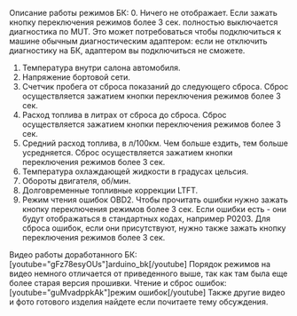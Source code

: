 Описание работы режимов БК:
0. Ничего не отображает. Если зажать кнопку переключения режимов более 3 сек. полностью выключается диагностика по MUT. Это может потребоваться чтобы подключиться к машине обычным диагностическим адаптером: если не отключить диагностику на БК, адаптером вы подключиться не сможете.
1. Температура внутри салона автомобиля.
2. Напряжение бортовой сети.
3. Счетчик пробега от сброса показаний до следующего сброса. Сброс осуществляется зажатием кнопки переключения режимов более 3 сек.
4. Расход топлива в литрах от сброса до сброса. Сброс осуществляется зажатием кнопки переключения режимов более 3 сек.
5. Средний расход топлива, в л/100км. Чем больше ездить, тем больше усредняется. Сброс осуществляется зажатием кнопки переключения режимов более 3 сек.
6. Температура охлаждающей жидкости в градусах цельсия.
7. Обороты двигателя, об/мин.
8. Долговременные топливные коррекции LTFT.
9. Режим чтения ошибок OBD2. Чтобы прочитать ошибки нужно зажать кнопку переключения режимов более 3 сек. Если ошибки есть - они будут отображаться в стандартных кодах, например P0203. Для сброса ошибок, если они присутствуют, нужно также зажать кнопку переключения режимов более 3 сек.

Видео работы доработанного БК:
[youtube="gFz78esyOUs"]arduino_bk[/youtube]
Порядок режимов на видео немного отличается от приведенного выше, так как там была еще более старая версия прошивки.
Чтение и сброс ошибок:
[youtube="guMvadppkAk"]режим ошибок[/youtube]
Также другие видео и фото готового изделия найдете если почитаете тему обсуждения.
